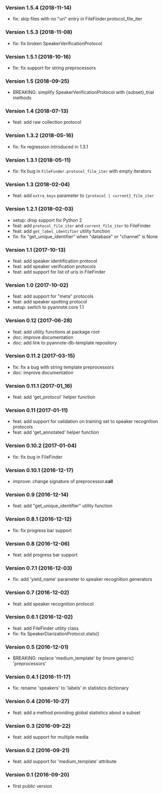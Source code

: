 ### Version 1.5.4 (2018-11-14)

  - fix: skip files with no "uri" entry in FileFinder.protocol_file_iter

### Version 1.5.3 (2018-11-08)

  - fix: fix broken SpeakerVerificationProtocol

### Version 1.5.1 (2018-10-16)

  - fix: fix support for string preprocessors

### Version 1.5 (2018-09-25)

  - BREAKING: simplify SpeakerVerificationProtocol with {subset}_trial methods

### Version 1.4 (2018-07-13)

  - feat: add raw collection protocol

### Version 1.3.2 (2018-05-16)

  - fix: fix regression introduced in 1.3.1

### Version 1.3.1 (2018-05-11)

  - fix: fix bug in `FileFinder.protocol_file_iter` with empty iterators

### Version 1.3 (2018-02-04)

  - feat: add `extra_keys` parameter to `{protocol | current}_file_iter`

### Version 1.2.1 (2018-02-03)

  - setup: drop support for Python 2
  - feat: add `protocol_file_iter` and `current_file_iter` to FileFinder
  - feat: add `get_label_identifier` utility function
  - fix: fix "get_unique_identifier" when "database" or "channel" is None

### Version 1.1 (2017-10-13)

  - feat: add speaker identification protocol
  - feat: add speaker verification protocols
  - feat: add support for list of uris in FileFinder

### Version 1.0 (2017-10-02)

  - feat: add support for "meta" protocols
  - feat: add speaker spotting protocol
  - setup: switch to pyannote.core 1.1

### Version 0.12 (2017-06-28)

  - feat: add utility functions at package root
  - doc: improve documentation
  - doc: add link to pyannote-db-template repository

### Version 0.11.2 (2017-03-15)

  - fix: fix a bug with string template preprocessors
  - doc: improve documentation

### Version 0.11.1 (2017-01_16)

  - feat: add 'get_protocol' helper function

### Version 0.11 (2017-01-11)

  - feat: add support for validation on training set to speaker recognition protocols
  - feat: add 'get_annotated' helper function

### Version 0.10.2 (2017-01-04)

  - fix: fix bug in FileFinder

### Version 0.10.1 (2016-12-17)

  - improve: change signature of preprocessor.__call__

### Version 0.9 (2016-12-14)

  - feat: add "get_unique_identifier" utility function

### Version 0.8.1 (2016-12-12)

  - fix: fix progress bar support

### Version 0.8 (2016-12-06)

  - feat: add progress bar support

### Version 0.7.1 (2016-12-03)

  - fix: add 'yield_name' parameter to speaker recognition generators

### Version 0.7 (2016-12-02)

  - feat: add speaker recognition protocol

### Version 0.6.1 (2016-12-02)

  - feat: add FileFinder utility class
  - fix: fix SpeakerDiarizationProtocol.stats()

### Version 0.5 (2016-12-01)

  - BREAKING: replace 'medium_template' by (more generic) 'preprocessors'

### Version 0.4.1 (2016-11-17)

  - fix: rename 'speakers' to 'labels' in statistics dictionary

### Version 0.4 (2016-10-27)

  - feat: add a method providing global statistics about a subset

### Version 0.3 (2016-09-22)

  - feat: add support for multiple media

### Version 0.2 (2016-09-21)

  - feat: add support for 'medium_template' attribute

### Version 0.1 (2016-09-20)

  - first public version
